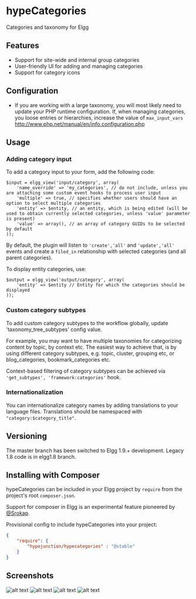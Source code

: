 hypeCategories
==============

Categories and taxonomy for Elgg

## Features ##

* Support for site-wide and internal group categories
* User-friendly UI for adding and managing categories
* Support for category icons

## Configuration ##

* If you are working with a large taxonomy, you will most likely need to update your PHP runtime configuration.
If, when managing categories, you loose entries or hierarchies, increase the value of ```max_input_vars```
http://www.php.net/manual/en/info.configuration.php

## Usage

### Adding category input

To add a category input to your form, add the following code:

```
$input = elgg_view('input/category', array(
	'name_override' => 'my_categories', // do not include, unless you are attaching some custom event hooks to process user input
	'multiple' => true, // specifies whether users should have an option to select multiple categories
	'entity' => $entity, // an entity, which is being edited (will be used to obtain currently selected categories, unless 'value' parameter is present)
	'value' => array(), // an array of category GUIDs to be selected by default
));
```

By default, the plugin will listen to ```'create','all'``` and ```'update','all'``` events
and create a ```filed_in``` relationship with selected categories (and all parent categories).

To display entity categories, use:

```
$output = elgg_view('output/category', array(
	'entity' => $entity // Entity for which the categories should be displayed
));
```

### Custom category subtypes

To add custom category subtypes to the workflow globally, update 'taxonomy_tree_subtypes' config value.

For example, you may want to have multiple taxonomies for categorizing content by topic, by context etc. The easiest way to achieve that, is by using different
category subtypes, e.g. topic, cluster, grouping etc, or blog_categories, bookmark_categories etc.

Context-based filtering of category subtypes can be achieved via ```'get_subtypes', 'framework:categories'``` hook.


### Internationalization

You can internationalize category names by adding translations to your language files. Translations should be namespaced with ```"category:$category_title"```.

## Versioning

The master branch has been switched to Elgg 1.9.+ development.
Legacy 1.8 code is in elgg1.8 branch.


## Installing with Composer

hypeCategories can be included in your Elgg project by ```require``` from the project's
root ```composer.json```.

Support for composer in Elgg is an experimental feature pioneered by [@Srokap](https://github.com/Srokap/ "Paweł Sroka").

Provisional config to include hypeCategories into your project:
```json
{
	"require": {
		"hypejunction/hypecategories" : "@stable"
	}
}
```

## Screenshots ##

![alt text](https://raw.github.com/hypeJunction/hypeCategories/master/screenshots/manage.png "Category Management Tool")
![alt text](https://raw.github.com/hypeJunction/hypeCategories/master/screenshots/form.png "Form Field")
![alt text](https://raw.github.com/hypeJunction/hypeCategories/master/screenshots/tree.png "Categories Tree")
![alt text](https://raw.github.com/hypeJunction/hypeCategories/master/screenshots/category_view.png "Category Full View")